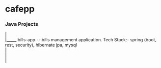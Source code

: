 # cafepp

### Java Projects

|\
|_____ bills-app  -- bills management application. Tech Stack:- spring (boot, rest, security), hibernate jpa, mysql \
|\
|\
|

